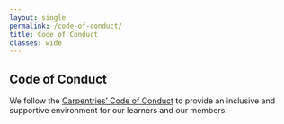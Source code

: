 ```yaml
---
layout: single
permalink: /code-of-conduct/
title: Code of Conduct
classes: wide
---
```


## Code of Conduct

We follow the [Carpentries’ Code of Conduct](https://docs.carpentries.org/topic_folders/policies/code-of-conduct.html) to provide an inclusive and supportive environment for our learners and our members.
